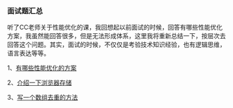 ### 面试题汇总

听了CC老师关于性能优化的课，我回想起以前面试的时候，回答有哪些性能优化方案，我虽然能回答很多，但是无法形成体系，这里我将重新总结一下，按层次去回答这个问题。其实，面试的时候，不仅仅是考验技术知识经验，也有逻辑思维，语言表达等等。

 1、[有哪些性能优化的方案](https://github.com/beat-the-buzzer/interview/tree/master/optimize)

 2、[介绍一下浏览器存储](https://github.com/beat-the-buzzer/interview/tree/master/storage)

 3、[写一个数组去重的方法](https://github.com/beat-the-buzzer/interview/tree/master/unique)